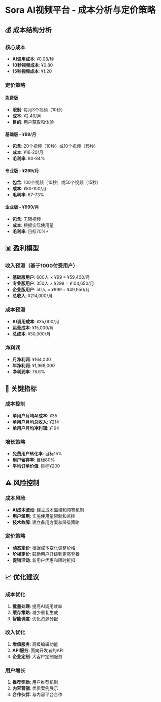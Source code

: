 # Sora AI视频平台 - 成本分析与定价策略

## 💰 成本结构分析

### 核心成本
- **AI调用成本**: ¥0.08/秒
- **10秒视频成本**: ¥0.80
- **15秒视频成本**: ¥1.20

### 定价策略

#### 免费版
- **限制**: 每月3个视频（10秒）
- **成本**: ¥2.40/月
- **目的**: 用户获取和体验

#### 基础版 - ¥99/月
- **包含**: 20个视频（10秒）或10个视频（15秒）
- **成本**: ¥16-20/月
- **毛利率**: 80-84%

#### 专业版 - ¥299/月
- **包含**: 100个视频（10秒）或50个视频（15秒）
- **成本**: ¥80-100/月
- **毛利率**: 67-73%

#### 企业版 - ¥999/月
- **包含**: 无限视频
- **成本**: 根据实际使用量
- **毛利率**: 目标70%+

## 📊 盈利模型

### 收入预测（基于1000付费用户）
- **基础版用户**: 600人 × ¥99 = ¥59,400/月
- **专业版用户**: 350人 × ¥299 = ¥104,650/月
- **企业版用户**: 50人 × ¥999 = ¥49,950/月
- **总收入**: ¥214,000/月

### 成本预测
- **AI调用成本**: ¥35,000/月
- **运营成本**: ¥15,000/月
- **总成本**: ¥50,000/月

### 净利润
- **月净利润**: ¥164,000
- **年净利润**: ¥1,968,000
- **净利润率**: 76.6%

## 🎯 关键指标

### 成本控制
- **单用户月均AI成本**: ¥35
- **单用户月均总收入**: ¥214
- **单用户月均净利润**: ¥164

### 增长策略
- **免费用户转化率**: 目标15%
- **用户留存率**: 目标80%
- **平均订单价值**: 目标¥200

## ⚠️ 风险控制

### 成本风险
- **AI成本波动**: 建立成本监控和预警机制
- **用户滥用**: 实施使用量限制和监控
- **技术故障**: 建立备用方案和降级策略

### 定价策略
- **动态定价**: 根据成本变化调整价格
- **阶梯定价**: 鼓励用户升级到更高套餐
- **促销活动**: 新用户优惠和限时折扣

## 📈 优化建议

### 成本优化
1. **批量处理**: 提高AI调用效率
2. **缓存策略**: 减少重复生成
3. **智能调度**: 优化资源分配

### 收入优化
1. **增值服务**: 高级编辑功能
2. **API服务**: 面向开发者的API
3. **企业定制**: 大客户定制服务

### 用户增长
1. **推荐奖励**: 用户推荐机制
2. **内容营销**: 优质案例展示
3. **合作伙伴**: 与内容平台合作

